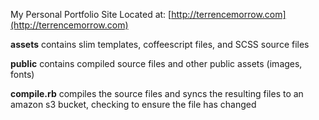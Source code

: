 My Personal Portfolio Site
Located at: [http://terrencemorrow.com](http://terrencemorrow.com)

**assets** contains slim templates, coffeescript files, and SCSS source files

**public** contains compiled source files and other public assets (images, fonts)

**compile.rb** compiles the source files and syncs the resulting files to an amazon s3 bucket, checking to ensure the file has changed

